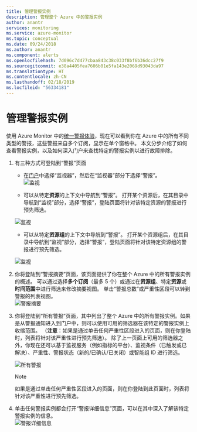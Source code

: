 ```yaml
---
title: 管理警报实例
description: 管理整个 Azure 中的警报实例
author: anantr
services: monitoring
ms.service: azure-monitor
ms.topic: conceptual
ms.date: 09/24/2018
ms.author: anantr
ms.component: alerts
ms.openlocfilehash: 7d096c7d477cbaa843c38c033f8bf6b36dcc27f9
ms.sourcegitcommit: e38a4405fea7606b01e5fa143e2069d93043da97
ms.translationtype: HT
ms.contentlocale: zh-CN
ms.lasthandoff: 02/18/2019
ms.locfileid: "56334181"
---
```

# <a name="manage-alert-instances"></a>管理警报实例
使用 Azure Monitor 中的[统一警报体验](https://aka.ms/azure-alerts-overview)，现在可以看到你在 Azure 中的所有不同类型的警报，这些警报来自多个订阅，显示在单个窗格中。 本文分步介绍了如何查看警报实例，以及如何深入门户来查找特定的警报实例以进行故障排除。

1. 有三种方式可登陆到“警报”页面

   + 在[门户](https://portal.azure.cn/)中选择“监视器”，然后在“监视器”部分下选择“警报”。  
    ![监视](media/alerts-managing-alert-instances/monitoring-alerts-managing-alert-instances-toc.jpg)
  
   + 可以从特定**资源**的上下文中导航到“警报”。 打开某个资源后，在其目录中导航到“监视”部分，选择“警报”，登陆页面将针对该特定资源的警报进行预先筛选。
   
    ![监视](media/alerts-managing-alert-instances/alert-resource.JPG)
    
   + 可以从特定**资源组**的上下文中导航到“警报”。 打开某个资源组后，在其目录中导航到“监视”部分，选择“警报”，登陆页面将针对该特定资源组的警报进行预先筛选。    
   
    ![监视](media/alerts-managing-alert-instances/alert-rg.JPG)

1.  你将登陆到“警报摘要”页面，该页面提供了你在整个 Azure 中的所有警报实例的概述。 可以通过选择**多个订阅**（最多 5 个）或通过在**资源组**、特定**资源**或**时间范围**中进行筛选来修改摘要视图。 单击“警报总数”或严重性区段可以转到警报的列表视图。     
    ![警报摘要](media/alerts-managing-alert-instances/alerts-summary.jpg)
 
1.  你将登陆到“所有警报”页面，其中列出了整个 Azure 中的所有警报实例。如果是从警报通知进入到门户中，则可以使用可用的筛选器在该特定的警报实例上收缩范围。 （**注意**：如果是通过单击任何严重性区段进入的页面，则在你登陆时，列表将针对该严重性进行预先筛选）。 除了上一页面上可用的筛选器之外，你现在还可以基于监视服务（例如指标的平台）、监视条件（已触发或已解决）、严重性、警报状态（新的/已确认/已关闭）或智能组 ID 进行筛选。

    ![所有警报](media/alerts-managing-alert-instances/all-alerts.jpg)

    > [!NOTE]
    >  如果是通过单击任何严重性区段进入的页面，则在你登陆到此页面时，列表将针对该严重性进行预先筛选。
 
1.  单击任何警报实例都会打开“警报详细信息”页面，可以在其中深入了解该特定警报实例的信息。   
![警报详细信息](media/alerts-managing-alert-instances/alert-details.jpg)  
